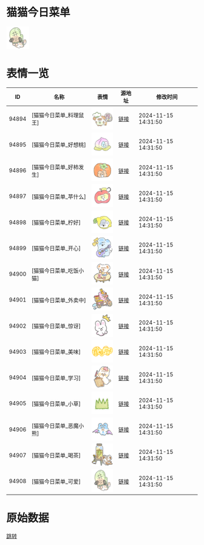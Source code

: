 # 猫猫今日菜单

<img src="./cover.png" height="60" alt="cover" />

# 表情一览

|ID|名称|表情|源地址|修改时间|
|----|----|----|----|----|
|94894|[猫猫今日菜单_料理鼠王]|<img src="./pic/094894_%5B猫猫今日菜单_料理鼠王%5D.png" height="60" alt="料理鼠王"/>|[链接](https://i0.hdslb.com/bfs/garb/a2dbace405323113a4eed97a8ad80ea2820d0530.png)|2024-11-15 14:31:50|
|94895|[猫猫今日菜单_好想桃]|<img src="./pic/094895_%5B猫猫今日菜单_好想桃%5D.png" height="60" alt="好想桃"/>|[链接](https://i0.hdslb.com/bfs/garb/2789c68c3818f928d8920db92f7349137b00a09f.png)|2024-11-15 14:31:50|
|94896|[猫猫今日菜单_好柿发生]|<img src="./pic/094896_%5B猫猫今日菜单_好柿发生%5D.png" height="60" alt="好柿发生"/>|[链接](https://i0.hdslb.com/bfs/garb/718ec42280bfff3591f03fe92b9f262960b490bc.png)|2024-11-15 14:31:50|
|94897|[猫猫今日菜单_苹什么]|<img src="./pic/094897_%5B猫猫今日菜单_苹什么%5D.png" height="60" alt="苹什么"/>|[链接](https://i0.hdslb.com/bfs/garb/d060baee899873ae8f4d1dcf40daed37c1974764.png)|2024-11-15 14:31:50|
|94898|[猫猫今日菜单_柠好]|<img src="./pic/094898_%5B猫猫今日菜单_柠好%5D.png" height="60" alt="柠好"/>|[链接](https://i0.hdslb.com/bfs/garb/7946fbdee9b12e65bafb0a7233b3363e23aaaab8.png)|2024-11-15 14:31:50|
|94899|[猫猫今日菜单_开心]|<img src="./pic/094899_%5B猫猫今日菜单_开心%5D.png" height="60" alt="开心"/>|[链接](https://i0.hdslb.com/bfs/garb/1a87dea8ea49d8d92697f565fb2ed5f958fc4180.png)|2024-11-15 14:31:50|
|94900|[猫猫今日菜单_吃饭小猫]|<img src="./pic/094900_%5B猫猫今日菜单_吃饭小猫%5D.png" height="60" alt="吃饭小猫"/>|[链接](https://i0.hdslb.com/bfs/garb/2b1f6bed61ed29f77003aa79df3d89f4cc98f9b6.png)|2024-11-15 14:31:50|
|94901|[猫猫今日菜单_外卖中]|<img src="./pic/094901_%5B猫猫今日菜单_外卖中%5D.png" height="60" alt="外卖中"/>|[链接](https://i0.hdslb.com/bfs/garb/c1867983989543790a0b2064256f30f25fe60404.png)|2024-11-15 14:31:50|
|94902|[猫猫今日菜单_惊讶]|<img src="./pic/094902_%5B猫猫今日菜单_惊讶%5D.png" height="60" alt="惊讶"/>|[链接](https://i0.hdslb.com/bfs/garb/84d051ae205985c27d24e17847cc286240703114.png)|2024-11-15 14:31:50|
|94903|[猫猫今日菜单_美味]|<img src="./pic/094903_%5B猫猫今日菜单_美味%5D.png" height="60" alt="美味"/>|[链接](https://i0.hdslb.com/bfs/garb/863611c8f7dfde8878e9e17f308101678f65a7f0.png)|2024-11-15 14:31:50|
|94904|[猫猫今日菜单_学习]|<img src="./pic/094904_%5B猫猫今日菜单_学习%5D.png" height="60" alt="学习"/>|[链接](https://i0.hdslb.com/bfs/garb/5333fb5e3c9c014f15cfb9258b8f46500a04ed7c.png)|2024-11-15 14:31:50|
|94905|[猫猫今日菜单_小草]|<img src="./pic/094905_%5B猫猫今日菜单_小草%5D.png" height="60" alt="小草"/>|[链接](https://i0.hdslb.com/bfs/garb/44fdb411286c394e2ea711f0a25c33ea52fb7107.png)|2024-11-15 14:31:50|
|94906|[猫猫今日菜单_恶魔小熊]|<img src="./pic/094906_%5B猫猫今日菜单_恶魔小熊%5D.png" height="60" alt="恶魔小熊"/>|[链接](https://i0.hdslb.com/bfs/garb/dadd2501d6200cadb98cd764430da7564df84620.png)|2024-11-15 14:31:50|
|94907|[猫猫今日菜单_喝茶]|<img src="./pic/094907_%5B猫猫今日菜单_喝茶%5D.png" height="60" alt="喝茶"/>|[链接](https://i0.hdslb.com/bfs/garb/ee82ff59c1b04fb845c51b236beb2b819721b838.png)|2024-11-15 14:31:50|
|94908|[猫猫今日菜单_可爱]|<img src="./pic/094908_%5B猫猫今日菜单_可爱%5D.png" height="60" alt="可爱"/>|[链接](https://i0.hdslb.com/bfs/garb/745baf744825836abac74798b7c78b00debe6ebf.png)|2024-11-15 14:31:50|

# 原始数据

[跳转](./raw.json)

